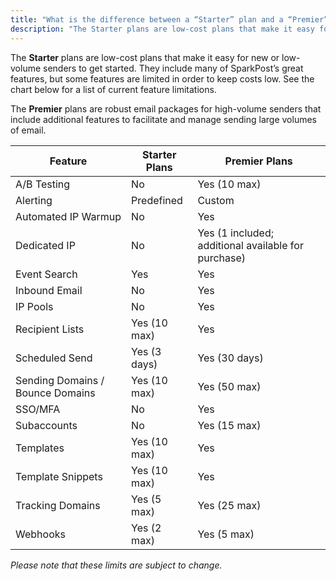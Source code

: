 ```yaml
---
title: "What is the difference between a “Starter” plan and a “Premier” plan?"
description: "The Starter plans are low-cost plans that make it easy for new or low-volume senders to get started. They include many of SparkPost’s great features, but some features are limited in order to keep costs low. See the chart below for a list of current feature limitations. The Premier plans are robust email packages for high-volume senders that include additional features to facilitate and manage sending large volumes of email."
---
```


The **Starter** plans are low-cost plans that make it easy for new or low-volume senders to get started. They include many of SparkPost’s great features, but some features are limited in order to keep costs low. See the chart below for a list of current feature limitations.

The **Premier** plans are robust email packages for high-volume senders that include additional features to facilitate and manage sending large volumes of email.

Feature | Starter Plans | Premier Plans
--- | --- | ---
A/B Testing | No | Yes (10 max)
Alerting | Predefined | Custom
Automated IP Warmup | No | Yes
Dedicated IP | No | Yes (1 included; additional available for purchase)
Event Search | Yes | Yes
Inbound Email | No | Yes
IP Pools | No | Yes
Recipient Lists | Yes (10 max) | Yes
Scheduled Send | Yes (3 days) | Yes (30 days)
Sending Domains / Bounce Domains | Yes (10 max) | Yes (50 max)
SSO/MFA | No | Yes
Subaccounts | No | Yes (15 max)
Templates | Yes (10 max) | Yes
Template Snippets | Yes (10 max) | Yes
Tracking Domains | Yes (5 max) | Yes (25 max)
Webhooks | Yes (2 max) |Yes (5 max)

*Please note that these limits are subject to change.*
